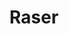 ---
layout: term
title: 'Raser'
name: raser
description: "détruire tous les portails d'une zone. Par ex : \"Aujourd'hui, j'ai rasé le <a href=\"#cv\">CV</a\""
---